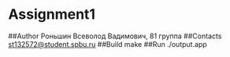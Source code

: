 # Assignment1
##Author
Роньшин Всеволод Вадимович, 81 группа 
##Contacts
st132572@student.spbu.ru 
##Build
make 
##Run
./output.app
